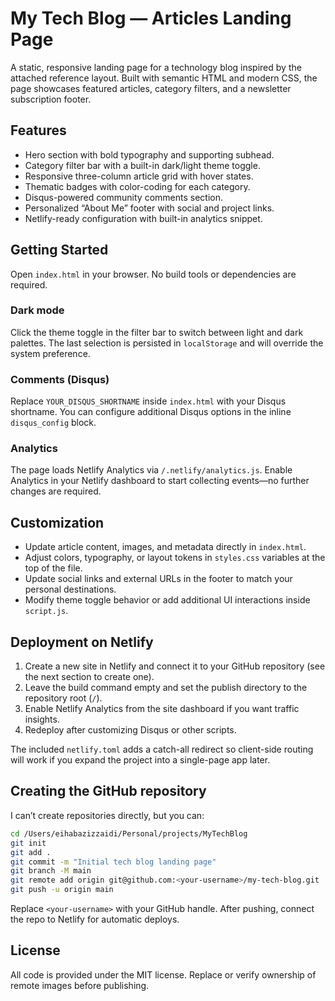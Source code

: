 # My Tech Blog — Articles Landing Page

A static, responsive landing page for a technology blog inspired by the attached reference layout. Built with semantic HTML and modern CSS, the page showcases featured articles, category filters, and a newsletter subscription footer.

## Features

- Hero section with bold typography and supporting subhead.
- Category filter bar with a built-in dark/light theme toggle.
- Responsive three-column article grid with hover states.
- Thematic badges with color-coding for each category.
- Disqus-powered community comments section.
- Personalized “About Me” footer with social and project links.
- Netlify-ready configuration with built-in analytics snippet.

## Getting Started

Open `index.html` in your browser. No build tools or dependencies are required.

### Dark mode

Click the theme toggle in the filter bar to switch between light and dark palettes. The last selection is persisted in `localStorage` and will override the system preference.

### Comments (Disqus)

Replace `YOUR_DISQUS_SHORTNAME` inside `index.html` with your Disqus shortname. You can configure additional Disqus options in the inline `disqus_config` block.

### Analytics

The page loads Netlify Analytics via `/.netlify/analytics.js`. Enable Analytics in your Netlify dashboard to start collecting events—no further changes are required.

## Customization

- Update article content, images, and metadata directly in `index.html`.
- Adjust colors, typography, or layout tokens in `styles.css` variables at the top of the file.
- Update social links and external URLs in the footer to match your personal destinations.
- Modify theme toggle behavior or add additional UI interactions inside `script.js`.

## Deployment on Netlify

1. Create a new site in Netlify and connect it to your GitHub repository (see the next section to create one).
2. Leave the build command empty and set the publish directory to the repository root (`/`).
3. Enable Netlify Analytics from the site dashboard if you want traffic insights.
4. Redeploy after customizing Disqus or other scripts.

The included `netlify.toml` adds a catch-all redirect so client-side routing will work if you expand the project into a single-page app later.

## Creating the GitHub repository

I can’t create repositories directly, but you can:

```bash
cd /Users/eihabazizzaidi/Personal/projects/MyTechBlog
git init
git add .
git commit -m "Initial tech blog landing page"
git branch -M main
git remote add origin git@github.com:<your-username>/my-tech-blog.git
git push -u origin main
```

Replace `<your-username>` with your GitHub handle. After pushing, connect the repo to Netlify for automatic deploys.

## License

All code is provided under the MIT license. Replace or verify ownership of remote images before publishing.
